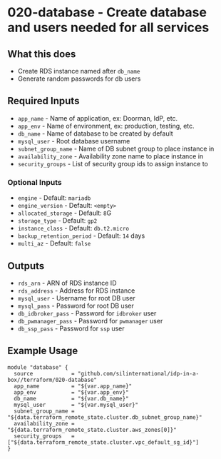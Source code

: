 # 020-database - Create database and users needed for all services

## What this does

 - Create RDS instance named after `db_name`
 - Generate random passwords for db users

## Required Inputs

 - `app_name` - Name of application, ex: Doorman, IdP, etc.
 - `app_env` - Name of environment, ex: production, testing, etc.
 - `db_name` - Name of database to be created by default
 - `mysql_user` - Root database username
 - `subnet_group_name` - Name of DB subnet group to place instance in
 - `availability_zone` - Availability zone name to place instance in
 - `security_groups` - List of security group ids to assign instance to

### Optional Inputs

 - `engine` - Default: `mariadb`
 - `engine_version` - Default: `<empty>`
 - `allocated_storage` - Default: `8`G
 - `storage_type` - Default: `gp2`
 - `instance_class` - Default: `db.t2.micro`
 - `backup_retention_period` - Default: `14` days
 - `multi_az` - Default: `false`

## Outputs

 - `rds_arn` - ARN of RDS instance ID
 - `rds_address` - Address for RDS instance
 - `mysql_user` - Username for root DB user
 - `mysql_pass` - Password for root DB user
 - `db_idbroker_pass` - Password for `idbroker` user
 - `db_pwmanager_pass` - Password for `pwmanager` user
 - `db_ssp_pass` - Password for `ssp` user

## Example Usage

```hcl
module "database" {
  source            = "github.com/silinternational/idp-in-a-box//terraform/020-database"
  app_name          = "${var.app_name}"
  app_env           = "${var.app_env}"
  db_name           = "${var.db_name}"
  mysql_user        = "${var.mysql_user}"
  subnet_group_name = "${data.terraform_remote_state.cluster.db_subnet_group_name}"
  availability_zone = "${data.terraform_remote_state.cluster.aws_zones[0]}"
  security_groups   = ["${data.terraform_remote_state.cluster.vpc_default_sg_id}"]
}
```
